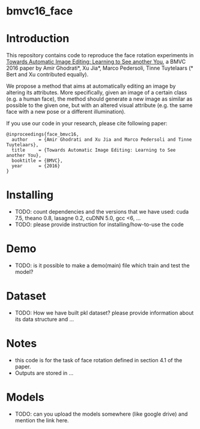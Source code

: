 # bmvc16_face
# Introduction

This repository contains code to reproduce the face rotation experiments in [Towards Automatic Image Editing: Learning to See another You](http://homes.esat.kuleuven.be/~xjia/xjia_publications/xjia_bmvc16_facefinal.pdf), a BMVC 2016 paper by Amir Ghodrati\*, Xu Jia\*, Marco Pedersoli, Tinne Tuytelaars (\* Bert and Xu contributed equally).

We propose a method that aims at automatically editing an image by altering its attributes. More specifically, given an image of a certain class (e.g. a human face), the method should generate a new image as similar as possible to the given one, but with an altered visual attribute (e.g. the same face with a new pose or a different illumination).

If you use our code in your research, please cite following paper:
```
@inproceedings{face_bmvc16,
  author    = {Amir Ghodrati and Xu Jia and Marco Pedersoli and Tinne Tuytelaars},
  title     = {Towards Automatic Image Editing: Learning to See another You},
  booktitle = {BMVC},
  year      = {2016}
}
```

# Installing
- TODO: count dependencies and the versions that we have used: cuda 7.5, theano 0.8, lasagne 0.2, cuDNN 5.0, gcc <6, ...
- TODO: please provide instruction for installing/how-to-use the code

# Demo
- TODO: is it possible to make a demo(main) file which train and test the model?

# Dataset
- TODO: How we have built pkl dataset? please provide information about its data structure and ...

# Notes
- this code is for the task of face rotation defined in section 4.1 of the paper.
- Outputs are stored in ...

# Models
- TODO: can you upload the models somewhere (like google drive) and mention the link here.

